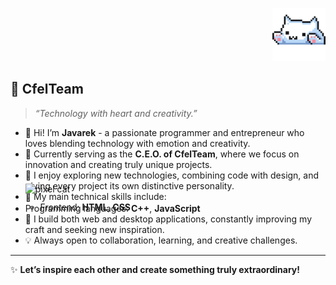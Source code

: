 <p align="right">
  <img src="https://raw.githubusercontent.com/javaro19/javaro19/main/kotek.gif" width="85" alt="pixel cat"/>
</p>


## 🌸 CfelTeam  

> *“Technology with heart and creativity.”*  

- 💖 Hi! I’m **Javarek** - a passionate programmer and entrepreneur who loves blending technology with emotion and creativity.  
- 💼 Currently serving as the **C.E.O. of CfelTeam**, where we focus on innovation and creating truly unique projects.  
- 🌱 I enjoy exploring new technologies, combining code with design, and giving every project its own distinctive personality.  
- 🧩 My main technical skills include:  
  - Frontend: **HTML**, **CSS**  <p align="right" style="margin-top:-60px; opacity:0.6;">
  <img src="https://raw.githubusercontent.com/Javarek/Javarek/main/kotek.gif" width="70" alt="pixel cat"/>
</p>

  - Programming languages: **C++**, **JavaScript**  
- 🚀 I build both web and desktop applications, constantly improving my craft and seeking new inspiration.  
- 💡 Always open to collaboration, learning, and creative challenges.  

---

✨ **Let’s inspire each other and create something truly extraordinary!**  
